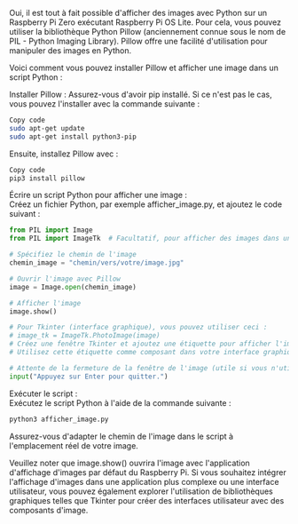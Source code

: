 Oui, il est tout à fait possible d'afficher des images avec Python sur un Raspberry Pi Zero exécutant Raspberry Pi OS Lite. Pour cela, vous pouvez utiliser la bibliothèque Python Pillow (anciennement connue sous le nom de PIL - Python Imaging Library). 
Pillow offre une facilité d'utilisation pour manipuler des images en Python.

Voici comment vous pouvez installer Pillow et afficher une image dans un script Python :

Installer Pillow :
Assurez-vous d'avoir pip installé. Si ce n'est pas le cas, vous pouvez l'installer avec la commande suivante :

```bash
Copy code
sudo apt-get update
sudo apt-get install python3-pip
```
Ensuite, installez Pillow avec :

```bash
Copy code
pip3 install pillow
```

Écrire un script Python pour afficher une image :  
Créez un fichier Python, par exemple afficher_image.py, et ajoutez le code suivant :  

```python
from PIL import Image
from PIL import ImageTk  # Facultatif, pour afficher des images dans une interface graphique Tkinter

# Spécifiez le chemin de l'image
chemin_image = "chemin/vers/votre/image.jpg"

# Ouvrir l'image avec Pillow
image = Image.open(chemin_image)

# Afficher l'image
image.show()

# Pour Tkinter (interface graphique), vous pouvez utiliser ceci :
# image_tk = ImageTk.PhotoImage(image)
# Créez une fenêtre Tkinter et ajoutez une étiquette pour afficher l'image
# Utilisez cette étiquette comme composant dans votre interface graphique

# Attente de la fermeture de la fenêtre de l'image (utile si vous n'utilisez pas Tkinter)
input("Appuyez sur Enter pour quitter.")
```
Exécuter le script :  
Exécutez le script Python à l'aide de la commande suivante :  

```bash
python3 afficher_image.py
```
Assurez-vous d'adapter le chemin de l'image dans le script à l'emplacement réel de votre image.  

Veuillez noter que image.show() ouvrira l'image avec l'application d'affichage d'images par défaut du Raspberry Pi. 
Si vous souhaitez intégrer l'affichage d'images dans une application plus complexe ou une interface utilisateur, 
vous pouvez également explorer l'utilisation de bibliothèques graphiques telles que Tkinter pour créer des interfaces utilisateur avec des composants d'image.
